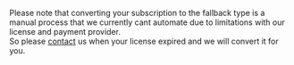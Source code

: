 Please note that converting your subscription to the fallback type is a manual process that we currently cant automate due to limitations with our license and payment provider. <br/>
So please [contact]({{site.baseurl}}/contact) us when your license expired and we will convert it for you.